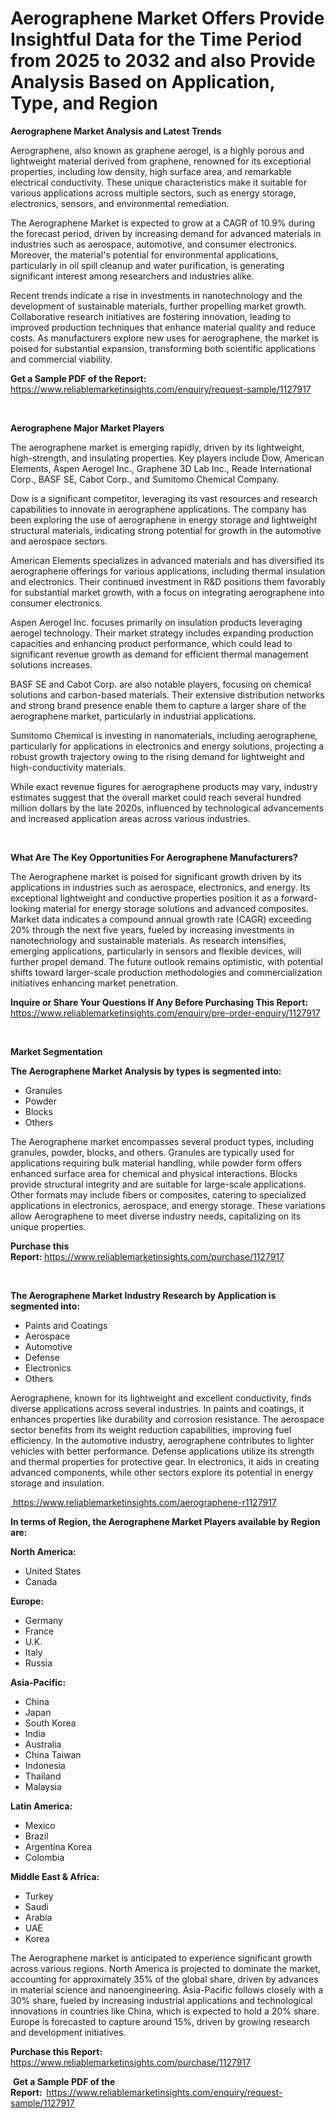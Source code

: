 <p><h1>Aerographene Market Offers Provide Insightful Data for the Time Period from 2025 to 2032 and also Provide Analysis Based on Application, Type, and Region</h1></p><p><strong>Aerographene Market Analysis and Latest Trends</strong></p>
<p><p>Aerographene, also known as graphene aerogel, is a highly porous and lightweight material derived from graphene, renowned for its exceptional properties, including low density, high surface area, and remarkable electrical conductivity. These unique characteristics make it suitable for various applications across multiple sectors, such as energy storage, electronics, sensors, and environmental remediation.</p><p>The Aerographene Market is expected to grow at a CAGR of 10.9% during the forecast period, driven by increasing demand for advanced materials in industries such as aerospace, automotive, and consumer electronics. Moreover, the material's potential for environmental applications, particularly in oil spill cleanup and water purification, is generating significant interest among researchers and industries alike. </p><p>Recent trends indicate a rise in investments in nanotechnology and the development of sustainable materials, further propelling market growth. Collaborative research initiatives are fostering innovation, leading to improved production techniques that enhance material quality and reduce costs. As manufacturers explore new uses for aerographene, the market is poised for substantial expansion, transforming both scientific applications and commercial viability.</p></p>
<p><strong>Get a Sample PDF of the Report:&nbsp;</strong> <a href="https://www.reliablemarketinsights.com/enquiry/request-sample/1127917?utm_campaign=2244&utm_medium=2&utm_source=Github&utm_content=ia&utm_term=17042025&utm_id=aerographene">https://www.reliablemarketinsights.com/enquiry/request-sample/1127917</a></p>
<p>&nbsp;</p>
<p><strong>Aerographene Major Market Players</strong></p>
<p><p>The aerographene market is emerging rapidly, driven by its lightweight, high-strength, and insulating properties. Key players include Dow, American Elements, Aspen Aerogel Inc., Graphene 3D Lab Inc., Reade International Corp., BASF SE, Cabot Corp., and Sumitomo Chemical Company.</p><p>Dow is a significant competitor, leveraging its vast resources and research capabilities to innovate in aerographene applications. The company has been exploring the use of aerographene in energy storage and lightweight structural materials, indicating strong potential for growth in the automotive and aerospace sectors.</p><p>American Elements specializes in advanced materials and has diversified its aerographene offerings for various applications, including thermal insulation and electronics. Their continued investment in R&D positions them favorably for substantial market growth, with a focus on integrating aerographene into consumer electronics.</p><p>Aspen Aerogel Inc. focuses primarily on insulation products leveraging aerogel technology. Their market strategy includes expanding production capacities and enhancing product performance, which could lead to significant revenue growth as demand for efficient thermal management solutions increases.</p><p>BASF SE and Cabot Corp. are also notable players, focusing on chemical solutions and carbon-based materials. Their extensive distribution networks and strong brand presence enable them to capture a larger share of the aerographene market, particularly in industrial applications.</p><p>Sumitomo Chemical is investing in nanomaterials, including aerographene, particularly for applications in electronics and energy solutions, projecting a robust growth trajectory owing to the rising demand for lightweight and high-conductivity materials.</p><p>While exact revenue figures for aerographene products may vary, industry estimates suggest that the overall market could reach several hundred million dollars by the late 2020s, influenced by technological advancements and increased application areas across various industries.</p></p>
<p>&nbsp;</p>
<p><strong>What Are The Key Opportunities For Aerographene Manufacturers?</strong></p>
<p><p>The Aerographene market is poised for significant growth driven by its applications in industries such as aerospace, electronics, and energy. Its exceptional lightweight and conductive properties position it as a forward-looking material for energy storage solutions and advanced composites. Market data indicates a compound annual growth rate (CAGR) exceeding 20% through the next five years, fueled by increasing investments in nanotechnology and sustainable materials. As research intensifies, emerging applications, particularly in sensors and flexible devices, will further propel demand. The future outlook remains optimistic, with potential shifts toward larger-scale production methodologies and commercialization initiatives enhancing market penetration.</p></p>
<p><strong>Inquire or Share Your Questions If Any Before Purchasing This Report:</strong> <a href="https://www.reliablemarketinsights.com/enquiry/pre-order-enquiry/1127917?utm_campaign=2244&utm_medium=2&utm_source=Github&utm_content=ia&utm_term=17042025&utm_id=aerographene">https://www.reliablemarketinsights.com/enquiry/pre-order-enquiry/1127917</a></p>
<p>&nbsp;</p>
<p><strong>Market Segmentation</strong></p>
<p><strong>The Aerographene Market Analysis by types is segmented into:</strong></p>
<p><ul><li>Granules</li><li>Powder</li><li>Blocks</li><li>Others</li></ul></p>
<p><p>The Aerographene market encompasses several product types, including granules, powder, blocks, and others. Granules are typically used for applications requiring bulk material handling, while powder form offers enhanced surface area for chemical and physical interactions. Blocks provide structural integrity and are suitable for large-scale applications. Other formats may include fibers or composites, catering to specialized applications in electronics, aerospace, and energy storage. These variations allow Aerographene to meet diverse industry needs, capitalizing on its unique properties.</p></p>
<p><strong>Purchase this Report:&nbsp;</strong><a href="https://www.reliablemarketinsights.com/purchase/1127917?utm_campaign=2244&utm_medium=2&utm_source=Github&utm_content=ia&utm_term=17042025&utm_id=aerographene">https://www.reliablemarketinsights.com/purchase/1127917</a></p>
<p>&nbsp;</p>
<p><strong>The Aerographene Market Industry Research by Application is segmented into:</strong></p>
<p><ul><li>Paints and Coatings</li><li>Aerospace</li><li>Automotive</li><li>Defense</li><li>Electronics</li><li>Others</li></ul></p>
<p><p>Aerographene, known for its lightweight and excellent conductivity, finds diverse applications across several industries. In paints and coatings, it enhances properties like durability and corrosion resistance. The aerospace sector benefits from its weight reduction capabilities, improving fuel efficiency. In the automotive industry, aerographene contributes to lighter vehicles with better performance. Defense applications utilize its strength and thermal properties for protective gear. In electronics, it aids in creating advanced components, while other sectors explore its potential in energy storage and insulation.</p></p>
<p><a href="https://www.reliablemarketinsights.com/aerographene-r1127917?utm_campaign=2244&utm_medium=2&utm_source=Github&utm_content=ia&utm_term=17042025&utm_id=aerographene">&nbsp;https://www.reliablemarketinsights.com/aerographene-r1127917</a></p>
<p><strong>In terms of Region, the Aerographene Market Players available by Region are:</strong></p>
<p>
    <p> <strong> North America: </strong>
        <ul>
            <li>United States</li>
            <li>Canada</li>
        </ul>
        </p> 
    <p> <strong> Europe: </strong>
        <ul>
            <li>Germany</li>
            <li>France</li>
            <li>U.K.</li>
            <li>Italy</li>
            <li>Russia</li>
        </ul>
        </p> 
    <p> <strong> Asia-Pacific: </strong>
        <ul>
            <li>China</li>
            <li>Japan</li>
            <li>South Korea</li>
            <li>India</li>
            <li>Australia</li>
            <li>China Taiwan</li>
            <li>Indonesia</li>
            <li>Thailand</li>
            <li>Malaysia</li>
        </ul>
        </p> 
    <p> <strong> Latin America: </strong>
        <ul>
            <li>Mexico</li>
            <li>Brazil</li>
            <li>Argentina Korea</li>
            <li>Colombia</li>
        </ul>
        </p> 
    <p> <strong> Middle East & Africa: </strong>
        <ul>
            <li>Turkey</li>
            <li>Saudi</li>
            <li>Arabia</li>
            <li>UAE</li>
            <li>Korea</li>
        </ul>
    </p>
    </p>
<p><p>The Aerographene market is anticipated to experience significant growth across various regions. North America is projected to dominate the market, accounting for approximately 35% of the global share, driven by advances in material science and nanoengineering. Asia-Pacific follows closely with a 30% share, fueled by increasing industrial applications and technological innovations in countries like China, which is expected to hold a 20% share. Europe is forecasted to capture around 15%, driven by growing research and development initiatives.</p></p>
<p><strong>Purchase this Report: </strong><a href="https://www.reliablemarketinsights.com/purchase/1127917?utm_campaign=2244&utm_medium=2&utm_source=Github&utm_content=ia&utm_term=17042025&utm_id=aerographene">https://www.reliablemarketinsights.com/purchase/1127917</a></p>
<p>&nbsp;<strong>Get a Sample PDF of the Report:&nbsp;&nbsp;</strong><a href="https://www.reliablemarketinsights.com/enquiry/request-sample/1127917?utm_campaign=2244&utm_medium=2&utm_source=Github&utm_content=ia&utm_term=17042025&utm_id=aerographene">https://www.reliablemarketinsights.com/enquiry/request-sample/1127917</a></p>
<p><strong></strong></p>
<p><p></p><p></p><p></p></p>